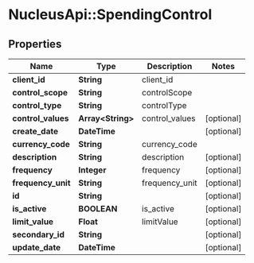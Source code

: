 # NucleusApi::SpendingControl

## Properties
Name | Type | Description | Notes
------------ | ------------- | ------------- | -------------
**client_id** | **String** | client_id | 
**control_scope** | **String** | controlScope | 
**control_type** | **String** | controlType | 
**control_values** | **Array&lt;String&gt;** | control_values | [optional] 
**create_date** | **DateTime** |  | [optional] 
**currency_code** | **String** | currency_code | 
**description** | **String** | description | [optional] 
**frequency** | **Integer** | frequency | [optional] 
**frequency_unit** | **String** | frequency_unit | [optional] 
**id** | **String** |  | [optional] 
**is_active** | **BOOLEAN** | is_active | [optional] 
**limit_value** | **Float** | limitValue | [optional] 
**secondary_id** | **String** |  | [optional] 
**update_date** | **DateTime** |  | [optional] 


